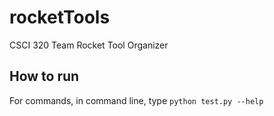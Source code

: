 # rocketTools
CSCI 320 Team Rocket Tool Organizer

## How to run
For commands, in command line, type `python test.py --help`
